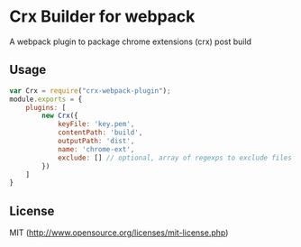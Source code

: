 # Crx Builder for webpack
A webpack plugin to package chrome extensions (crx) post build

## Usage

``` javascript
var Crx = require("crx-webpack-plugin");
module.exports = {
	plugins: [
		new Crx({
			keyFile: 'key.pem',
			contentPath: 'build',
			outputPath: 'dist',
			name: 'chrome-ext',
			exclude: [] // optional, array of regexps to exclude files from the crx
		})
	]
}
```

## License

MIT (http://www.opensource.org/licenses/mit-license.php)
